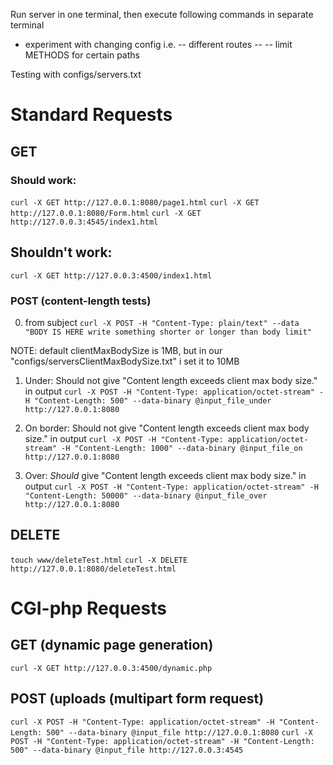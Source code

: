 
Run server in one terminal, then execute following commands in separate terminal

- experiment with changing config i.e.
-- different routes
-- 
-- limit METHODS for certain paths

Testing with configs/servers.txt

# Standard Requests

## GET

### Should work:
`curl -X GET http://127.0.0.1:8080/page1.html`
`curl -X GET http://127.0.0.1:8080/Form.html`
`curl -X GET http://127.0.0.3:4545/index1.html`

## Shouldn't work:
`curl -X GET http://127.0.0.3:4500/index1.html`

### POST (content-length tests)

0. from subject
`curl -X POST -H "Content-Type: plain/text" --data "BODY IS HERE write something shorter or longer than body limit"`

NOTE: default clientMaxBodySize is 1MB, but in our "configs/serversClientMaxBodySize.txt" i set it to 10MB

1. Under: Should not give "Content length exceeds client max body size." in output
`curl -X POST -H "Content-Type: application/octet-stream" -H "Content-Length: 500" --data-binary @input_file_under http://127.0.0.1:8080`

2. On border: Should not give "Content length exceeds client max body size." in output
`curl -X POST -H "Content-Type: application/octet-stream" -H "Content-Length: 1000" --data-binary @input_file_on http://127.0.0.1:8080`

3. Over: *Should* give "Content length exceeds client max body size." in output
`curl -X POST -H "Content-Type: application/octet-stream" -H "Content-Length: 50000" --data-binary @input_file_over http://127.0.0.1:8080`

## DELETE

`touch www/deleteTest.html`
`curl -X DELETE http://127.0.0.1:8080/deleteTest.html`

# CGI-php Requests

## GET (dynamic page generation)

`curl -X GET http://127.0.0.3:4500/dynamic.php`

## POST (uploads (multipart form request)

`curl -X POST -H "Content-Type: application/octet-stream" -H "Content-Length: 500" --data-binary @input_file http://127.0.0.1:8080`
`curl -X POST -H "Content-Type: application/octet-stream" -H "Content-Length: 500" --data-binary @input_file http://127.0.0.3:4545`

